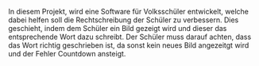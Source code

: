 In diesem Projekt, wird eine Software für Volksschüler entwickelt, welche dabei helfen soll die Rechtschreibung
der Schüler zu verbessern. Dies geschieht, indem dem Schüler ein Bild gezeigt wird und dieser das entsprechende Wort 
dazu schreibt. Der Schüler muss darauf achten, dass das Wort richtig geschrieben ist, da sonst kein neues Bild angezeitgt wird
und der Fehler Countdown ansteigt.